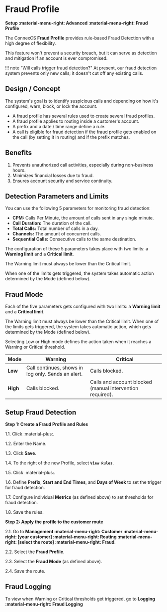 # Fraud Profile

**Setup :material-menu-right: Advanced :material-menu-right: Fraud Profile**

The ConnexCS **Fraud Profile** provides rule-based Fraud Detection with a high degree of flexibility.

This feature won't prevent a security breach, but it can serve as detection and mitigation if an account is ever compromised.

!!! note "Will calls trigger fraud detection?"
    At present, our fraud detection system prevents only new calls; it doesn't cut off any existing calls.

## Design / Concept

The system's goal is to identify suspicious calls and depending on how it's configured, warn, block, or lock the account.

* A fraud profile has several rules used to create several fraud profiles.
* A fraud profile applies to routing inside a customer's account.
* A prefix and a date / time range define a rule.
* A call is eligible for fraud detection if the fraud profile gets enabled on the call (by setting it in routing) and if the prefix matches.

## Benefits

1. Prevents unauthorized call activities, especially during non-business hours.
2. Minimizes financial losses due to fraud.
3. Ensures account security and service continuity.


## Detection Parameters and Limits

You can use the following 5 parameters for monitoring fraud detection:

* **CPM:** Calls Per Minute, the amount of calls sent in any single minute.
* **Call Duration:** The duration of the call.
* **Total Calls:** Total number of calls in a day.
* **Channels:** The amount of concurrent calls.
* **Sequential Calls:** Consecutive calls to the same destination.

The configuration of these 5 parameters takes place with two limits: a **Warning limit** and a **Critical limit**.

The Warning limit must always be lower than the Critical limit.

When one of the limits gets triggered, the system takes automatic action determined by the Mode (defined below).

## Fraud Mode

Each of the five parameters gets configured with two limits: a **Warning limit** and a **Critical limit**.

The Warning limit must always be lower than the Critical limit. When one of the limits gets triggered, the system takes automatic action, which gets determined by the Mode (defined below).

Selecting Low or High mode defines the action taken when it reaches a Warning or Critical threshold.

| Mode | Warning | Critical|
|------|---------|---------|
|**Low**|Call continues, shows in log only. Sends an alert.| Calls blocked.|
|**High**|Calls blocked.| Calls and account blocked (manual intervention required).|

## Setup Fraud Detection

**Step 1: Create a Fraud Profile and Rules**

1.1. Click :material-plus:.

1.2. Enter the Name.

1.3. Click **Save**.

1.4. To the right of the new Profile, select **`View Rules`**.

1.5. Click :material-plus:.

1.6. Define **Prefix**, **Start and End Times**, and **Days of Week** to set the trigger for fraud detection.

1.7. Configure individual **Metrics** (as defined above) to set thresholds for fraud detection.

1.8. Save the rules.

**Step 2: Apply the profile to the customer route**

2.1. Go to **Management :material-menu-right: Customer :material-menu-right: [your customer] :material-menu-right: Routing :material-menu-right: [select the route] :material-menu-right: Fraud**.

2.2. Select the **Fraud Profile**.

2.3. Select the **Fraud Mode** (as defined above).

2.4. Save the route.

## Fraud Logging

To view when Warning or Critical thresholds get triggered, go to **Logging :material-menu-right: Fraud Logging**
